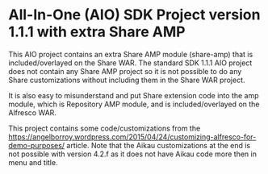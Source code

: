 # All-In-One (AIO) SDK Project version 1.1.1 with extra Share AMP

This AIO project contains an extra Share AMP module (share-amp) that is
included/overlayed on the Share WAR. The standard SDK 1.1.1 AIO project
does not contain any Share AMP project so it is not possible to
do any Share customizations without including them in the Share WAR project.

It is also easy to misunderstand and put Share extension code into the
amp module, which is Repository AMP module, and is included/overlayed on the Alfresco WAR.

This project contains some code/customizations from the https://angelborroy.wordpress.com/2015/04/24/customizing-alfresco-for-demo-purposes/
article. Note that the Aikau customizations at the end is not possible with
version 4.2.f as it does not have Aikau code more then in menu and title.
